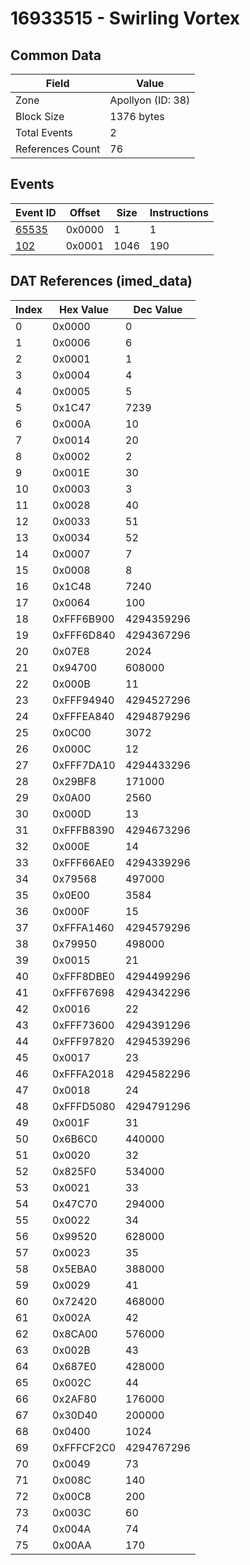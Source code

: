 # 16933515 - Swirling Vortex

## Common Data

| Field            | Value             |
|------------------|-------------------|
| Zone             | Apollyon (ID: 38) |
| Block Size       | 1376 bytes        |
| Total Events     | 2                 |
| References Count | 76                |

## Events

| Event ID            | Offset   |   Size |   Instructions |
|---------------------|----------|--------|----------------|
| [65535](./65535.md) | 0x0000   |      1 |              1 |
| [102](./102.md)     | 0x0001   |   1046 |            190 |

## DAT References (imed_data)

|   Index | Hex Value   |   Dec Value |
|---------|-------------|-------------|
|       0 | 0x0000      |           0 |
|       1 | 0x0006      |           6 |
|       2 | 0x0001      |           1 |
|       3 | 0x0004      |           4 |
|       4 | 0x0005      |           5 |
|       5 | 0x1C47      |        7239 |
|       6 | 0x000A      |          10 |
|       7 | 0x0014      |          20 |
|       8 | 0x0002      |           2 |
|       9 | 0x001E      |          30 |
|      10 | 0x0003      |           3 |
|      11 | 0x0028      |          40 |
|      12 | 0x0033      |          51 |
|      13 | 0x0034      |          52 |
|      14 | 0x0007      |           7 |
|      15 | 0x0008      |           8 |
|      16 | 0x1C48      |        7240 |
|      17 | 0x0064      |         100 |
|      18 | 0xFFF6B900  |  4294359296 |
|      19 | 0xFFF6D840  |  4294367296 |
|      20 | 0x07E8      |        2024 |
|      21 | 0x94700     |      608000 |
|      22 | 0x000B      |          11 |
|      23 | 0xFFF94940  |  4294527296 |
|      24 | 0xFFFEA840  |  4294879296 |
|      25 | 0x0C00      |        3072 |
|      26 | 0x000C      |          12 |
|      27 | 0xFFF7DA10  |  4294433296 |
|      28 | 0x29BF8     |      171000 |
|      29 | 0x0A00      |        2560 |
|      30 | 0x000D      |          13 |
|      31 | 0xFFFB8390  |  4294673296 |
|      32 | 0x000E      |          14 |
|      33 | 0xFFF66AE0  |  4294339296 |
|      34 | 0x79568     |      497000 |
|      35 | 0x0E00      |        3584 |
|      36 | 0x000F      |          15 |
|      37 | 0xFFFA1460  |  4294579296 |
|      38 | 0x79950     |      498000 |
|      39 | 0x0015      |          21 |
|      40 | 0xFFF8DBE0  |  4294499296 |
|      41 | 0xFFF67698  |  4294342296 |
|      42 | 0x0016      |          22 |
|      43 | 0xFFF73600  |  4294391296 |
|      44 | 0xFFF97820  |  4294539296 |
|      45 | 0x0017      |          23 |
|      46 | 0xFFFA2018  |  4294582296 |
|      47 | 0x0018      |          24 |
|      48 | 0xFFFD5080  |  4294791296 |
|      49 | 0x001F      |          31 |
|      50 | 0x6B6C0     |      440000 |
|      51 | 0x0020      |          32 |
|      52 | 0x825F0     |      534000 |
|      53 | 0x0021      |          33 |
|      54 | 0x47C70     |      294000 |
|      55 | 0x0022      |          34 |
|      56 | 0x99520     |      628000 |
|      57 | 0x0023      |          35 |
|      58 | 0x5EBA0     |      388000 |
|      59 | 0x0029      |          41 |
|      60 | 0x72420     |      468000 |
|      61 | 0x002A      |          42 |
|      62 | 0x8CA00     |      576000 |
|      63 | 0x002B      |          43 |
|      64 | 0x687E0     |      428000 |
|      65 | 0x002C      |          44 |
|      66 | 0x2AF80     |      176000 |
|      67 | 0x30D40     |      200000 |
|      68 | 0x0400      |        1024 |
|      69 | 0xFFFCF2C0  |  4294767296 |
|      70 | 0x0049      |          73 |
|      71 | 0x008C      |         140 |
|      72 | 0x00C8      |         200 |
|      73 | 0x003C      |          60 |
|      74 | 0x004A      |          74 |
|      75 | 0x00AA      |         170 |
